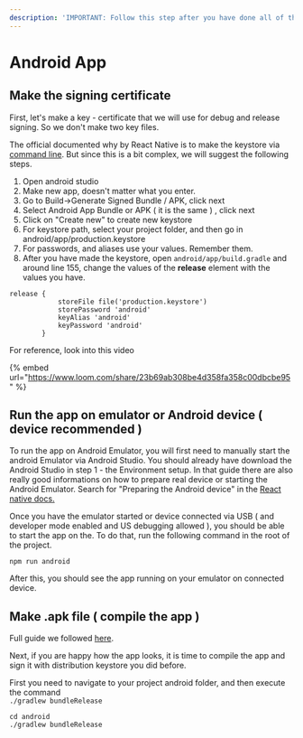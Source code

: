 ```yaml
---
description: 'IMPORTANT: Follow this step after you have done all of the previous steps'
---
```


# Android App

## Make the signing certificate 

First, let's make a key - certificate that we will use for debug and release signing. So we don't make two key files.   
  
The official documented why by React Native is to make the keystore via [command line](https://reactnative.dev/docs/signed-apk-android#generating-an-upload-key). But since this is a bit complex, we will suggest the following steps.

1. Open android studio
2. Make new app, doesn't matter what you enter. 
3. Go to Build-&gt;Generate Signed Bundle / APK, click next
4. Select  Android App Bundle or APK \( it is the same \) , click next
5. Click on "Create new" to create new keystore
6. For keystore path, select your project folder, and then go in android/app/production.keystore
7. For passwords, and aliases use your values. Remember them. 
8. After you have made the keystore, open `android/app/build.gradle` and around line 155, change the values of the **release** element with the values you have. 

```text
release {
            storeFile file('production.keystore')
            storePassword 'android'
            keyAlias 'android'
            keyPassword 'android'
        }
```

For reference, look into this video

{% embed url="https://www.loom.com/share/23b69ab308be4d358fa358c00dbcbe95" %}

## Run the app on emulator or Android device \( device recommended \)

To run the app on Android Emulator, you will first need to manually start the android Emulator via Android Studio. You should already have download the Android Studio in step 1 - the Environment setup. In that guide there are also really good informations on how to prepare real device or starting the Android Emulator. Search for "Preparing the Android device" in the [React native docs.](https://reactnative.dev/docs/environment-setup#docsNav)

Once you have the emulator started or  device connected via USB \( and developer mode enabled and US debugging allowed \), you should be able to start the app on the. To do that, run the following command in the root of the project.

```text
npm run android
```

After this, you should see the app running on your emulator on connected device. 

## Make .apk file \( compile the app \)

Full guide we followed [here](https://reactnative.dev/docs/signed-apk-android#generating-the-release-apk). 

Next, if you are happy how the app looks, it is time to compile the app and sign it with distribution keystore you did before.

First you need to navigate to your project android folder, and then execute the command   
`./gradlew bundleRelease`

```text
cd android
./gradlew bundleRelease
```



